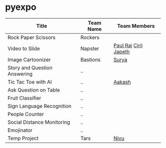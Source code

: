 # pyexpo


| Title  | Team Name | Team Members |
| ------------- | ------------- |------------|
| Rock Paper Scissors | Rockers | |
| Video to Slide | Napster  | [Paul Raj](https://github.com/paulraj916) [Ciril Japeth]() |
| Image Cartoonizer | Bastions |  [Surya](https://github.com/suryacreatx) |
| Story and Question Answering |  ..  | 
| Tic Tac Toe with AI | ..  | [Aakash](https://github.com/aakashbd) |
| Ask Question on Table | ..  | 
| Fruit Classifier | ..  | 
| Sign Language Recognition | ..  | 
| People Counter | ..  | 
| Social Distance Monitoring | ..  | 
| Emojinator | ..  |  |
| Temp Project | Tars | [Nivu](nivu.me) |
